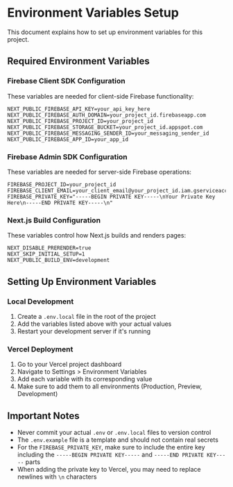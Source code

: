 # Environment Variables Setup

This document explains how to set up environment variables for this project.

## Required Environment Variables

### Firebase Client SDK Configuration
These variables are needed for client-side Firebase functionality:

```
NEXT_PUBLIC_FIREBASE_API_KEY=your_api_key_here
NEXT_PUBLIC_FIREBASE_AUTH_DOMAIN=your_project_id.firebaseapp.com
NEXT_PUBLIC_FIREBASE_PROJECT_ID=your_project_id
NEXT_PUBLIC_FIREBASE_STORAGE_BUCKET=your_project_id.appspot.com
NEXT_PUBLIC_FIREBASE_MESSAGING_SENDER_ID=your_messaging_sender_id
NEXT_PUBLIC_FIREBASE_APP_ID=your_app_id
```

### Firebase Admin SDK Configuration
These variables are needed for server-side Firebase operations:

```
FIREBASE_PROJECT_ID=your_project_id
FIREBASE_CLIENT_EMAIL=your_client_email@your_project_id.iam.gserviceaccount.com
FIREBASE_PRIVATE_KEY="-----BEGIN PRIVATE KEY-----\nYour Private Key Here\n-----END PRIVATE KEY-----\n"
```

### Next.js Build Configuration
These variables control how Next.js builds and renders pages:

```
NEXT_DISABLE_PRERENDER=true
NEXT_SKIP_INITIAL_SETUP=1
NEXT_PUBLIC_BUILD_ENV=development
```

## Setting Up Environment Variables

### Local Development
1. Create a `.env.local` file in the root of the project
2. Add the variables listed above with your actual values
3. Restart your development server if it's running

### Vercel Deployment
1. Go to your Vercel project dashboard
2. Navigate to Settings > Environment Variables
3. Add each variable with its corresponding value
4. Make sure to add them to all environments (Production, Preview, Development)

## Important Notes

- Never commit your actual `.env` or `.env.local` files to version control
- The `.env.example` file is a template and should not contain real secrets
- For the `FIREBASE_PRIVATE_KEY`, make sure to include the entire key including the `-----BEGIN PRIVATE KEY-----` and `-----END PRIVATE KEY-----` parts
- When adding the private key to Vercel, you may need to replace newlines with `\n` characters 